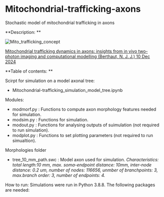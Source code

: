 # Mitochondrial-trafficking-axons
Stochastic model of mitochondrial trafficking in axons

**Description:
**

![Mito_trafficking_concept](https://github.com/user-attachments/assets/83228ff9-4166-451b-95fd-eaa9030cfb0b)

[Mitochondrial trafficking dynamics in axons: insights from in vivo two-photon imaging and computational modelling
(Berthaut, N. J. J.) 10 Dec 2024](https://research-information.bris.ac.uk/en/studentTheses/mitochondrial-trafficking-dynamics-in-axons)

**Table of contents: 
**

Scirpt for simulation on a model axonal tree:
- Mitochondrial-trafficking_simulation_model_tree.ipynb

Modules: 
- modmorf.py : Functions to compute axon morphology features needed for simulation.
- modsim.py : Functions for simulation.
- modout.py : Functions for analysing outputs of suimulation (not required to run simulation).
- modplot.py : Functions to set plotting parameters (not required to run simualtion).

Morphologies folder 
- tree_10_mm_path.swc : Model axon used for simulation. _Characteristics:
    total length:10 mm, max. soma-endpoint distance: 10mm, inter-node distance: 0.2 um, number of nodes: 116656, unmber of branchpoints: 3, max.branch order: 3, number of endpoints: 4._


How to run:
Simulations were run in Python 3.8.8. The following packages are needed: 

